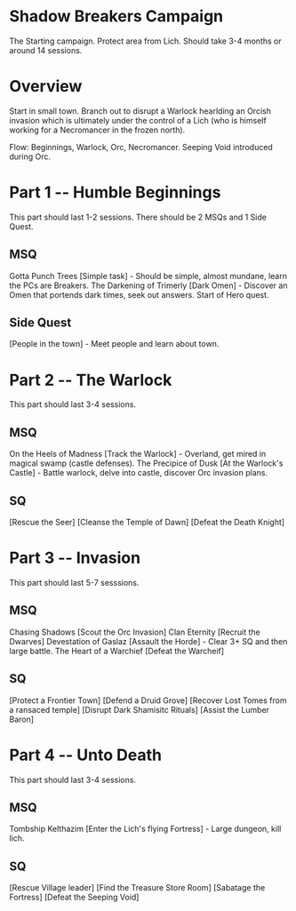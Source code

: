 # Shadow Breakers Campaign

The Starting campaign. Protect area from Lich. Should take 3-4 months or around 14 sessions.

# Overview

Start in small town. Branch out to disrupt a Warlock hearlding an Orcish invasion which is ultimately under the control of a Lich (who is himself working for a Necromancer in the frozen north).

Flow: Beginnings, Warlock, Orc, Necromancer. Seeping Void introduced during Orc.

# Part 1 -- Humble Beginnings

This part should last 1-2 sessions. There should be 2 MSQs and 1 Side Quest.

## MSQ

Gotta Punch Trees [Simple task] - Should be simple, almost mundane, learn the PCs are Breakers.
The Darkening of Trimerly [Dark Omen] - Discover an Omen that portends dark times, seek out answers. Start of Hero quest.

## Side Quest

[People in the town] - Meet people and learn about town.

# Part 2 -- The Warlock

This part should last 3-4 sessions.

## MSQ

On the Heels of Madness [Track the Warlock] - Overland, get mired in magical swamp (castle defenses).
The Precipice of Dusk [At the Warlock's Castle] - Battle warlock, delve into castle, discover Orc invasion plans.

## SQ

[Rescue the Seer]
[Cleanse the Temple of Dawn]
[Defeat the Death Knight]

# Part 3 -- Invasion

This part should last 5-7 sesssions.

## MSQ

Chasing Shadows [Scout the Orc Invasion]
Clan Eternity [Recruit the Dwarves]
Devestation of Gaslaz [Assault the Horde] - Clear 3+ SQ and then large battle.
The Heart of a Warchief [Defeat the Warcheif]

## SQ

[Protect a Frontier Town]
[Defend a Druid Grove]
[Recover Lost Tomes from a ransaced temple]
[Disrupt Dark Shamisitc Rituals]
[Assist the Lumber Baron] 

# Part 4 -- Unto Death

This part should last 3-4 sessions.

## MSQ

Tombship Kelthazim [Enter the Lich's flying Fortress] - Large dungeon, kill lich.

## SQ

[Rescue Village leader]
[Find the Treasure Store Room]
[Sabatage the Fortress]
[Defeat the Seeping Void]
